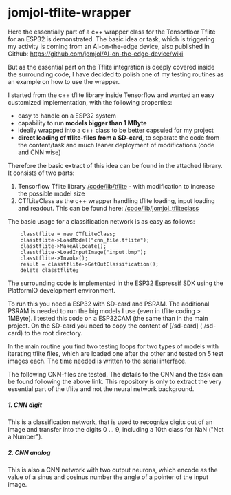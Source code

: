 # jomjol-tflite-wrapper
Here the essentially part of a c++ wrapper class for the Tensorfloor Tflite for an ESP32 is demonstrated. The basic idea or task, which is triggering my activity is coming from an AI-on-the-edge device, also published in Github: https://github.com/jomjol/AI-on-the-edge-device/wiki

But as the essential part on the Tflite integration is deeply covered inside the surrounding code, I have decided to polish one of my testing routines as an example on how to use the wrapper.

I started from the c++ tflite library inside Tensorflow and wanted an easy customized implementation, with the following properties:
* easy to handle on a ESP32 system
* capability to run **models bigger than 1 MByte**
* ideally wrapped into a c++ class to be better capsuled for my project
* **direct loading of tflite-files from a SD-card**, to separate the code from the content/task and much leaner deployment of modifications (code and CNN wise)

Therefore the basic extract of this idea can be found in the attached library. It consists of two parts:

1.  Tensorflow Tflite library [/code/lib/tflite](./code/lib/tflite) - with modification to increase the possible model size
2. CTfLiteClass as the c++ wrapper handling tflite loading, input loading and readout. This can be found here: [/code/lib/jomjol_tfliteclass](./code/lib/jomjol_tfliteclass)

The basic usage for a classification network is as easy as follows:

        classtflite = new CTfLiteClass; 
        classtflite->LoadModel("cnn_file.tflite"); 
        classtflite->MakeAllocate();  
        classtflite->LoadInputImage("input.bmp");
        classtflite->Invoke();
        result = classtflite->GetOutClassification();
        delete classtflite;



The surrounding code is implemented in the ESP32 Espressif SDK using the PlatformIO development environment.

To run this you need a ESP32 with SD-card and PSRAM. The  additional PSRAM is needed to run the big models I use (even in tflite coding > 1MByte). I tested this code on a ESP32CAM (the same than in the main project. On the SD-card you need to copy the content of [/sd-card] (./sd-card) to the root directory.



In the main routine you find two testing loops for two types of models with iterating tflite files, which are loaded one after the other and tested on 5 test images each. The time needed is written to the serial interface.



The following CNN-files are tested. The details to the CNN and the task can be found following the above link. This repository is only to extract the very essential part of the tflite and not the neural network background.



##### 1. CNN digit

This is a classification network, that is used to recognize digits out of an image and transfer into the digits 0 ... 9, including a 10th class for NaN ("Not a Number").
##### 2. CNN analog
This is also a CNN network with two output neurons, which encode as the value of a sinus and cosinus number the angle of a pointer of the input image.


